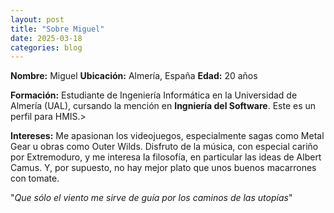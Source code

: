 ```yaml
---
layout: post
title: "Sobre Miguel"
date: 2025-03-18
categories: blog
---
```


 **Nombre:** Miguel
 **Ubicación:** Almería, España
 **Edad:** 20 años



 **Formación:**
 Estudiante de Ingeniería Informática en la Universidad de Almería (UAL), cursando la mención en **Ingniería del Software**. Este es un perfil para HMIS.>

 **Intereses:**
 Me apasionan los videojuegos, especialmente sagas como Metal Gear u obras como Outer Wilds. Disfruto de la música, con especial cariño por Extremoduro, y me interesa la filosofía, en particular las ideas de Albert Camus. Y, por supuesto, no hay mejor plato que unos buenos macarrones con tomate.


"*Que sólo el viento me sirve de guía por los caminos de las utopías*"
